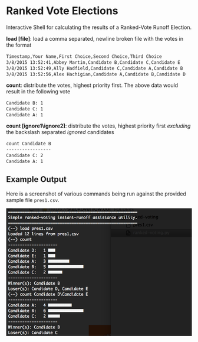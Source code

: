 # Ranked Vote Elections

Interactive Shell for calculating the results of a Ranked-Vote Runoff Election.

**load [file]**: load a comma separated, newline broken file with the votes in the format
```
Timestamp,Your Name,First Choice,Second Choice,Third Choice
3/8/2015 13:52:41,Abbey Martin,Candidate B,Candidate C,Candidate E
3/8/2015 13:52:49,Ally Hadfield,Candidate C,Candidate A,Candidate B
3/8/2015 13:52:56,Alex Hachigian,Candidate A,Candidate B,Candidate D
```

**count**: distribute the votes, highest priority first. The above data would result in the following vote
```
Candidate B: 1
Candidate C: 1
Candidate A: 1
```

**count [ignore1\ignore2]**: distribute the votes, highest priority first _excluding_ the backslash separated _ignored_ candidates
```
count Candidate B
-----------------
Candidate C: 2
Candidate A: 1
```

## Example Output

Here is a screenshot of various commands being run against the provided sample file `pres1.csv`.

![Example output of various commands](screenshot.png)